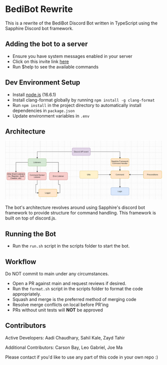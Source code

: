 # BediBot Rewrite

This is a rewrite of the BediBot Discord Bot written in TypeScript using the Sapphire Discord bot framework.

## Adding the bot to a server
- Ensure you have system messages enabled in your server
- Click on this invite link [here](https://discord.com/oauth2/authorize?client_id=873657761391587429&permissions=8&scope=bot%20applications.commands)
- Run $help to see the available commands

## Dev Environment Setup

- Install [node.js](https://nodejs.org/en/) (16.6.1)
- Install clang-format globally by running `npm install -g clang-format`
- Run `npm install` in the project directory to automatically install dependencies in `package.json`
- Update environment variables in `.env`

## Architecture 
![ArchitectureDoc](docs/bedibotarchitecture.png)

The bot's architecture revolves around using Sapphire's discord bot framework to provide structure for command handling. This framework is built on top of discord.js. 

## Running the Bot

- Run the `run.sh` script in the scripts folder to start the bot.

## Workflow

Do NOT commit to main under any circumstances.

- Open a PR against main and request reviews if desired.
- Run the `format.sh` script in the scripts folder to format the code appropriately.
- Squash and merge is the preferred method of merging code
- Resolve merge conflicts on local before PR'ing
- PRs without unit tests will **NOT** be approved

## Contributors

Active Developers: Aadi Chaudhary, Sahil Kale, Zayd Tahir

Additional Contributors: Carson Bay, Leo Gabriel, Joe Ma

Please contact if you'd like to use any part of this code in your own repo :)
